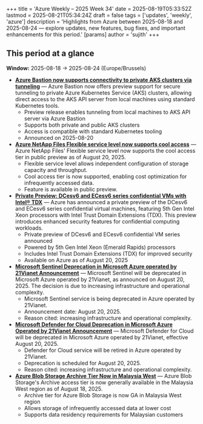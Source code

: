 +++
title = 'Azure Weekly – 2025 Week 34'
date = 2025-08-19T05:33:52Z
lastmod = 2025-08-21T05:34:24Z
draft = false
tags = ['updates', 'weekly', 'azure']
description = 'Highlights from Azure between 2025-08-18 and 2025-08-24 — explore updates, new features, bug fixes, and important enhancements for this period.'
[params]
    author = 'sujith'
+++
## This period at a glance

**Window:** 2025-08-18 → 2025-08-24 (Europe/Brussels)

- **[Azure Bastion now supports connectivity to private AKS clusters via tunneling](<https://azure.microsoft.com/updates?id=500996>)** — Azure Bastion now offers preview support for secure tunneling to private Azure Kubernetes Service (AKS) clusters, allowing direct access to the AKS API server from local machines using standard Kubernetes tools.
  - Preview release enables tunneling from local machines to AKS API server via Azure Bastion
  - Supports both private and public AKS clusters
  - Access is compatible with standard Kubernetes tooling
  - Announced on 2025-08-20
- **[Azure NetApp Files Flexible service level now supports cool access](<https://azure.microsoft.com/updates?id=500712>)** — Azure NetApp Files' Flexible service level now supports the cool access tier in public preview as of August 20, 2025.
  - Flexible service level allows independent configuration of storage capacity and throughput.
  - Cool access tier is now supported, enabling cost optimization for infrequently accessed data.
  - Feature is available in public preview.
- **[Private Preview: DCesv6 and ECesv6 series confidential VMs with Intel® TDX](<https://azure.microsoft.com/updates?id=489745>)** — Azure has announced a private preview of the DCesv6 and ECesv6 series confidential virtual machines, featuring 5th Gen Intel Xeon processors with Intel Trust Domain Extensions (TDX). This preview introduces enhanced security features for confidential computing workloads.
  - Private preview of DCesv6 and ECesv6 confidential VM series announced
  - Powered by 5th Gen Intel Xeon (Emerald Rapids) processors
  - Includes Intel Trust Domain Extensions (TDX) for improved security
  - Available on Azure as of August 20, 2025
- **[Microsoft Sentinel Deprecation in Microsoft Azure operated by 21Vianet Announcement](<https://azure.microsoft.com/updates?id=498754>)** — Microsoft Sentinel will be deprecated in Microsoft Azure operated by 21Vianet, as announced on August 20, 2025. The decision is due to increasing infrastructure and operational complexity.
  - Microsoft Sentinel service is being deprecated in Azure operated by 21Vianet.
  - Announcement date: August 20, 2025.
  - Reason cited: increasing infrastructure and operational complexity.
- **[Microsoft Defender for Cloud Deprecation in Microsoft Azure Operated by 21Vianet Announcement](<https://azure.microsoft.com/updates?id=498749>)** — Microsoft Defender for Cloud will be deprecated in Microsoft Azure operated by 21Vianet, effective August 20, 2025.
  - Defender for Cloud service will be retired in Azure operated by 21Vianet.
  - Deprecation is scheduled for August 20, 2025.
  - Reason cited: increasing infrastructure and operational complexity.
- **[Azure Blob Storage Archive Tier Now in Malaysia West](<https://azure.microsoft.com/updates?id=500630>)** — Azure Blob Storage's Archive access tier is now generally available in the Malaysia West region as of August 18, 2025.
  - Archive tier for Azure Blob Storage is now GA in Malaysia West region
  - Allows storage of infrequently accessed data at lower cost
  - Supports data residency requirements for Malaysian customers


